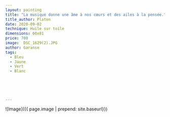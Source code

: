 ```yaml
---
layout: painting
title: "La musique donne une âme à nos cœurs et des ailes à la pensée."                                              
title_author: Platon
date: 2020-09-02
technique: Huile sur toile 
dimensions: 60x81
price: 700
image:  DSC_1629(2).JPG
author: Garanse
tags:
  - Bleu
  - Jaune
  - Vert
  - Blanc
  
  
  
  
  
---
```

![Image]({{ page.image | prepend: site.baseurl}})

